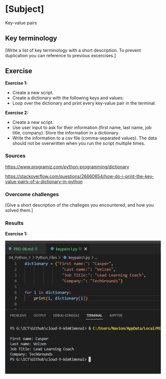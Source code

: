 # [Subject]
Key-value pairs

## Key terminology
[Write a list of key terminology with a short description. To prevent duplication you can reference to previous excercises.]

## Exercise  

**Exercise 1:**  

* Create a new script.
* Create a dictionary with the following keys and values:
* Loop over the dictionary and print every key-value pair in the terminal.  

**Exercise 2:**  

* Create a new script.
* Use user input to ask for their information (first name, last name, job title, company). Store the information in a dictionary.
* Write the information to a csv file (comma-separated values). The data should not be overwritten when you run the script multiple times.



### Sources
https://www.programiz.com/python-programming/dictionary  

https://stackoverflow.com/questions/26660654/how-do-i-print-the-key-value-pairs-of-a-dictionary-in-python

### Overcome challenges
[Give a short description of the challeges you encountered, and how you solved them.]

### Results

**Exercise 1:**  

![screenshot](/00_includes/Python-1/key-value-pairs/exercise-1.PNG) 